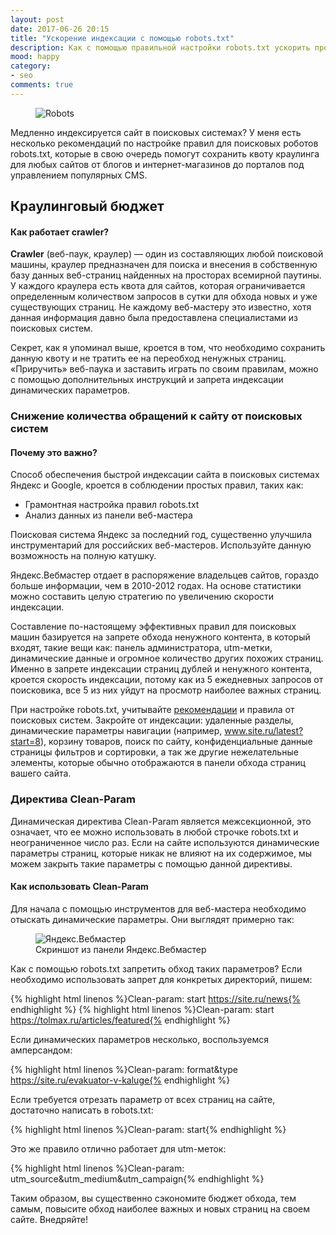 ```yaml
---
layout: post
date: 2017-06-26 20:15
title: "Ускорение индексации с помощью robots.txt"
description: Как с помощью правильной настройки robots.txt ускорить процесс индексации сайта? Правила использования директивы Clean-Param и рекомендации для веб-мастеров. 
mood: happy
category:
- seo
comments: true
---
```


<figure>
    <img src="http://dubkov.xyz/assets/img/robots.png" alt="Robots" />
</figure>

Медленно индексируется сайт в поисковых системах? У меня есть несколько рекомендаций по настройке правил для поисковых роботов robots.txt, которые в свою очередь помогут сохранить квоту краулинга для любых сайтов
от блогов и интернет-магазинов до порталов под управлением популярных CMS.

<!--more-->

## Краулинговый бюджет
#### Как работает crawler?

<b>Crawler</b> (веб-паук, краулер) — один из составляющих любой поисковой машины, краулер предназначен для поиска и внесения в собственную базу данных веб-страниц найденных на просторах всемирной паутины.
У каждого краулера есть квота для сайтов, которая ограничивается определенным количеством запросов в сутки для обхода новых и уже существующих страниц. Не каждому веб-мастеру это известно,
хотя данная информация давно была предоставлена специалистами из поисковых систем.

Секрет, как я упоминал выше, кроется в том, что необходимо сохранить данную квоту и не тратить ее на переобход ненужных страниц. «Приручить» веб-паука и заставить играть по своим правилам, можно с помощью дополнительных
инструкций и запрета индексации динамических параметров.

### Снижение количества обращений к сайту от поисковых систем
#### Почему это важно?

Способ обеспечения быстрой индексации сайта в поисковых системах Яндекс и Google, кроется в соблюдении простых правил, таких как:

* Грамонтная настройка правил robots.txt
* Анализ данных из панели веб-мастера

Поисковая система Яндекс за последний год, существенно улучшила инструментарий для российских веб-мастеров. Используйте данную возможность на полную катушку.

Яндекс.Вебмастер отдает в распоряжение владельцев сайтов, гораздо больше информации, чем в 2010-2012 годах. На основе статистики можно составить целую стратегию по увеличению скорости индексации.

Составление по-настоящему эффективных правил для поисковых машин базируется на запрете обхода ненужного контента, в который входят, такие вещи как: панель администратора, utm-метки, динамические данные 
и огромное количество других похожих страниц. Именно в запрете индексации страниц дублей и ненужного контента, кроется скорость индексации, потому как из 5 ежедневных запросов от поисковика, все 5 из них уйдут на просмотр наиболее важных страниц.

При настройке robots.txt, учитывайте <a href="https://yandex.ru/support/webmaster/controlling-robot/robots-txt.html" rel="nofollow">рекомендации</a> и правила от поисковых систем. Закройте от индексации: удаленные разделы, динамические параметры навигации (например, www.site.ru/latest?start=8), корзину товаров, поиск по сайту,
конфиденциальные данные страницы фильтров и сортировки, а так же другие нежелательные элементы, которые обычно отображаются в панели обхода страниц вашего сайта.  

### Директива Clean-Param
Динамическая директива Clean-Param является межсекционной, это означает, что ее можно использовать в любой строчке robots.txt и неограниченное число раз.
Если на сайте используются динамические параметры страниц, которые никак не влияют на их содержимое, мы можем закрыть такие параметры с помощью данной директивы.

#### Как использовать Clean-Param   

Для начала с помощью инструментов для веб-мастера необходимо отыскать динамические параметры. Они выглядят примерно так:

<figure>
    <img src="http://dubkov.xyz/assets/img/links-yawebmaster.png" alt="Яндекс.Вебмастер" />
    <figcaption>Скриншот из панели Яндекс.Вебмастер</figcaption>
</figure>

Как с помощью robots.txt запретить обход таких параметров? Если необходимо использовать запрет для конкретых директорий, пишем:

{% highlight html linenos %}Clean-param: start https://site.ru/news{% endhighlight %}
{% highlight html linenos %}Clean-param: start https://tolmax.ru/articles/featured{% endhighlight %}

Если динамических параметров несколько, воспользуемся амперсандом:

{% highlight html linenos %}Clean-param: format&type https://site.ru/evakuator-v-kaluge{% endhighlight %}

Если требуется отрезать параметр от всех страниц на сайте, достаточно написать в robots.txt:

{% highlight html linenos %}Clean-param: start{% endhighlight %}

Это же правило отлично работает для utm-меток:

{% highlight html linenos %}Clean-param: utm_source&utm_medium&utm_campaign{% endhighlight %}

Таким образом, вы существенно сэкономите бюджет обхода, тем самым, повысите обход наиболее важных и новых страниц на своем сайте. Внедряйте!